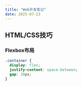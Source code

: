 ```yaml
---
title: "Web开发笔记"
date: 2025-07-23
---
```


## HTML/CSS技巧

### Flexbox布局
```css
.container {
  display: flex;
  justify-content: space-between;
  gap: 20px;
}